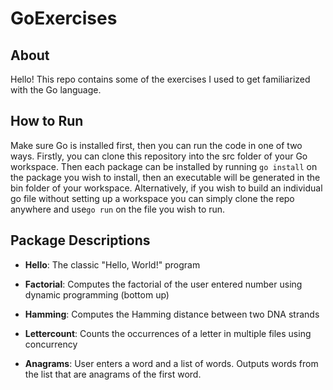 # GoExercises

## About
Hello! This repo contains some of the exercises I used to get familiarized with the Go language. 

## How to Run
Make sure Go is installed first, then you can run the code in one of two ways. Firstly, you can clone this
repository into the src folder of your Go workspace. Then each package can be installed by running `go install` on 
the package you wish to install, then an executable will be generated in the bin folder of your workspace. 
Alternatively, if you wish to build an individual go file without setting up a workspace you can simply 
clone the repo anywhere and use`go run` on the file you wish to run.

## Package Descriptions

* __Hello__: The classic "Hello, World!" program

* __Factorial__: Computes the factorial of the user entered number using dynamic programming (bottom up)

* __Hamming__: Computes the Hamming distance between two DNA strands

* __Lettercount__: Counts the occurrences of a letter in multiple files using concurrency

* __Anagrams__: User enters a word and a list of words. Outputs words from the list that are anagrams of the first word.
